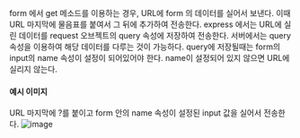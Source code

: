 form 에서 get 메소드를 이용하는 경우, URL에 form 의 데이터를 실어서 보낸다. 
이때 URL 마지막에 물음표를 붙여서 그 뒤에 추가하여 전송한다. express 에서는 URL에 실린 데이터를 request 오브젝트의 query 속성에 저장하여 전송한다. 
서버에서는 query 속성을 이용하여 해당 데이터를 다루는 것이 가능하다. query에 저장될때는 form의 input의 name 속성이 설정이 되어있어야 한다. 
name이 설정되어 있지 않으면 URL에 실리지 않는다.

#### 예시 이미지
URL 마지막에 ?를 붙이고 form 안의 name 속성이 설정된 input 값을 실어서 전송한다. 
![image](https://user-images.githubusercontent.com/20428574/148072437-21ff758d-e203-4059-8694-34edf7aa0126.png)

